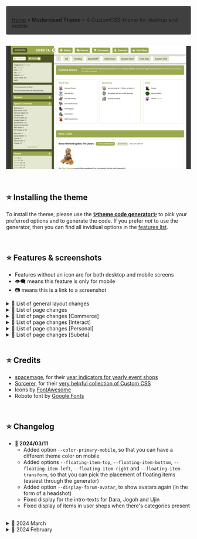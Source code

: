 <div style="padding: 1em 1em 0; border: 1px solid #404040; border-radius: 3px; background: #404040; font-style: normal;">

[Home](https://hongske.github.io/subeta/) » **Modernised Theme** • A CustomCSS-theme for desktop and mobile
</div>

<!-- NEW SECTION ------------------------------------------------------------------------------------------------------>
<br>
<!-- NEW SECTION ------------------------------------------------------------------------------------------------------>

![Example colours](screenshots/themes_subeta.gif)

<!-- NEW SECTION ------------------------------------------------------------------------------------------------------>
<br>
<!-- NEW SECTION ------------------------------------------------------------------------------------------------------>

## ⭐ Installing the theme
To install the theme, please use the **[✨theme code generator✨](theme_code_generator.html)** to pick your preferred options and to generate the code. If you prefer *not* to use the generator, then you can find all invidiual options in the [features list](#features-amp-screenshots).

<!-- NEW SECTION ------------------------------------------------------------------------------------------------------>
<br>
<!-- NEW SECTION ------------------------------------------------------------------------------------------------------>

## ⭐ Features & screenshots
- Features without an icon are for both desktop and mobile screens
- 👁‍🗨 means this feature is only for mobile
- 📷 means this is a link to a screenshot

<details>
<summary>📌 List of general layout changes</summary>

- Modernised the layout
  - Unified various design elements (banners, menu's, buttons, ...)
  - Improved readability of various bits and bobs
  - Upated icons (using FontAwesome 6.5.1)
  - Gave the total layout a max-width, so that it doesn't look so stretched on bigger screens
  - Added mobile version for smartphone users
- Modified main menu-bar • [📷 screenshot desktop](screenshots/menu--desktop.png) • [📷 screenshot mobile](screenshots/menu--mobile.png)
  - Fixed the main menu-bar to the top of the page, so that it's always in view (even if you scroll down)
  - Reversed the order of menu-items
  - Added icons to the menu-items
  - Added options `--number-of-menu-pets`, `--number-of-menu-friends` and `--number-of-menu-shops` so you can chose how many subitems you want to see for these dropdowns at once
  - 👁‍🗨 Modified menu dropdowns so that they're shown in 2 columns
  - 👁‍🗨 Removed text in the menu-items, so that only icons are shown
  - 👁‍🗨 Removed nested dropdowns (e.g. Freinds, Pets, ...)
- Modified bookmarks
  - Fixed the bookmarks-bar to the top of the page instead of the side, underneath the main menu-bar
  - 👁‍🗨 Removed bookmarks
- Modified sidebar
  - Made sidebar wider
  - Moved the time-display to the left and made it bigger
  - Modified the sidebar-toggle so that it's an icon instead of text
  - Restyled sidebar-widgets:
    - Modified sidebar-widgets so they can only be dragged via their icon (instead of by the whole header or widget)
    - Restyled "Active Pet" • [📷 screenshot](screenshots/sidebar/widget__activepet.png)
    - Restyled "Battle Pet"
      - Added option `--display-sidebar-battlepet-buttons` to hide buttons • [📷 screenshot](screenshots/sidebar/widget__battlepet-2.png)
      - Emphasised the training center status • [📷 screenshot](screenshots/sidebar/widget__battlepet-1.gif)
    - Restyled "Friend Feed" • [📷 screenshot](screenshots/sidebar/widget__friendfeed.png)
    <!-- TODO - Restyled "Melody's Cottage" -->
    - Restyled "Navigation" • [📷 screenshot](screenshots/sidebar/widget__navigation.png)
    - Restyled "Special Currencies" • [📷 screenshot](screenshots/sidebar/widget__currencies.png)
      - Added option `--display-sidebar-currency-headers` to hide the headers (Active, Seasonal and Events)
    - Restyled "Shop Search" and "Search Subeta" • [📷 screenshot](screenshots/sidebar/widget__search.png)
    - Restyled "Subscriptions" • [📷 screenshot](screenshots/sidebar/widget__subscriptions.png)
    - Restyled "Your Avatar" and "Your Account"
      - Removed headers • [📷 screenshot avatar](screenshots/sidebar/widget__avatar.png) • [📷 screenshot account](screenshots/sidebar/widget__account.png)
      - Snapped the widgets together if you put "Your Avatar" **above** "Your Account" • [📷 screenshot](screenshots/sidebar/widget__combo_avatar_account.png)
    - Restyled "The Oracle" and "Coda Caves"
      - Removed headers
      - Snapped the widgets together if you put "The Oracle" **above** "Coda Caves" • [📷 screenshot](screenshots/sidebar/widget__limited.png)
      - Snapped the widgets together if you put "Coda Caves" **above** "The Oracle"
- Modified item-views
  - Modified the item orientation so that item-images and -text are shown next to each other (instead of below each other)
  - Modified styling for wishlist-items so that they're more obvious • [📷 screenshot](screenshots/wishlist.gif)
  - Removed styling for wishlist-items in forum-images and signatures
  - Restyled the popup you get when you hover over items • [📷 screenshot](screenshots/hover_item.png)
  - 👁‍🗨 Moved the item-hovers so that they're always centered on the page
  - 👁‍🗨 Resized item-images so they take up less space
  - 👁‍🗨 Removed options to add and remove from wishlist (as it's hard to get right on mobile)
- Restyled the popup you get when you hover over users • [📷 screenshot](screenshots/hover_user.png)
- Added other general options
  - Added option `--display-floating-item` to hide floating items (like flowers during Survival)
  - Added option `--display-hustler` to hide Hustler-banner
  - Added options to modify theme colours ([see ⭐ Customising the theme](#⭐-customising-the-theme))
</details>
<!--------------------------------------------------------------------------------------------------------------------->
<details>
<summary>📌 List of page changes</summary>

- Restyled **Vending** • [📷 screenshot desktop](screenshots/pages/vending--desktop.png) • [📷 screenshot mobile](screenshots/pages/vending--mobile.png)
  - Modified the items so that they're easier to read
  - 👁‍🗨 Changed the image of the vending machine to a big red button
- Restyled **Quests** • [📷 screenshot desktop](screenshots/pages/quests--desktop.png) • [📷 screenshot mobile](screenshots/pages/quests--mobile.png)
  - 👁‍🗨 Removed NPC-images
  - Restyled **[main quests](https://subeta.net/quests.php/wizard)**
    - Added option `--display-quest-intro` to hide intro-text
    - Moved the "Quit Quest" button to be further away from "Finish Quest", so you don't click it accidentally (only for desktop!)
  - Restyled **[wizard exchange](https://subeta.net/explore/wizard_exchange.php)**
  - Restyled **[Major Drills' quests](https://subeta.net/explore/major_drills.php)**
  - Restyled **[Shinwa's quests](https://subeta.net/explore/goddess.php)**
- Restyled **[Your Events](https://subeta.net/events.php)** • [📷 screenshot desktop](screenshots/pages/events--desktop.png) • [📷 screenshot mobile](screenshots/pages/events--mobile.png)
</details>
<!--------------------------------------------------------------------------------------------------------------------->
<details>
<summary>📌 List of page changes [Commerce]</summary>

- Restyled **[Search Shops](https://subeta.net/user_shops.php/search)** • [📷 screenshot desktop](screenshots/pages/commerce__search_shops--desktop.png) • [📷 screenshot mobile](screenshots/pages/commerce__search_shops--mobile.png)
  - Restyled input for searching shops
  - Restyled search results
- Restyled **[Special Shops](https://subeta.net/ss.php)**
  - Restyled overview of shops • [📷 screenshot desktop](screenshots/pages/commerce__special_shops--desktop.png) • [📷 screenshot mobile](screenshots/pages/commerce__special_shops--mobile.png)
  - Restyled detail of shop • [📷 screenshot desktop](screenshots/pages/commerce__special_shop__yearly--desktop.png) • [📷 screenshot mobile](screenshots/pages/commerce__special_shop__yearly--mobile.png)
    - Restyled the items
    - Removed the sidebar with NPC-image, NPC name and buttons
  - Restyled **[Subeautique](https://subeta.net/explore/subeautique.php)** • [📷 screenshot desktop](screenshots/pages/commerce__special_shop__sbq--desktop.png) • [📷 screenshot mobile](screenshots/pages/commerce__special_shop__sbq--mobile.png)
    - Added option `--display-subeautique-intro` to hide the intro-text
    - 👁‍🗨 Removed NPC-image
    - Restyled **[Subeautique Clothing](https://subeta.net/explore/subeautique.php/shop)** • [📷 screenshot desktop](screenshots/pages/commerce__special_shop__sbq__clothing--desktop.png) • [📷 screenshot mobile](screenshots/pages/commerce__special_shop__sbq__clothing--mobile.png)
    - Restyled **[Subeautique Makeup](https://subeta.net/explore/subeautique.php/makeup)** • [📷 screenshot desktop](screenshots/pages/commerce__special_shop__sbq__makeup--desktop.png) • [📷 screenshot mobile](screenshots/pages/commerce__special_shop__subeautique__makeup--mobile.png)
- Restyled **[Your Shops](https://subeta.net/user_shops.php/mine)**
  - Restyled **Edit Items** • [📷 screenshot desktop](screenshots/pages/commerce__your_shops__edit_items--desktop.png) • [📷 screenshot mobile](screenshots/pages/commerce__your_shops__edit_items--mobile.png)
    - Added option `--display-yourshop-item-category` to hide categories (from the filters *and* items-list)
    - Removed Item ID from the items-list
  - Restyled **Quick Stock** • [📷 screenshot desktop](screenshots/pages/commerce__your_shops__quick_stock--desktop.png) • [📷 screenshot mobile](screenshots/pages/commerce__your_shops__quick_stock--mobile.png)
    - Replaced locations' text with icons
    - Added option `--display-yourshop-quickstock-delete` to hide delete-option completely
    - 👁‍🗨 Removed the delete-option
  - Restyled **Autopricer** • [📷 screenshot desktop](screenshots/pages/commerce__your_shops__autopricer--desktop.png) • [📷 screenshot mobile](screenshots/pages/commerce__your_shops__autopricer--mobile.png)
    - Removed info-text about new prices (lowest, average and no change)
    - Removed old price and average price columns from results table, so only lowest price is visible
    - Restyled pricing to emphasise whether a price has gone up or down
  - Restyled **Profits** • [📷 screenshot desktop](screenshots/pages/commerce__your_shops__profits--desktop.png) • [📷 screenshot mobile](screenshots/pages/commerce__your_shops__profits--mobile.png)
    - 👁‍🗨 Removed piggybank-images
  - Restyled **Sales History** • [📷 screenshot desktop](screenshots/pages/commerce__your_shops__sales_history--desktop.png) • [📷 screenshot mobile](screenshots/pages/commerce__your_shops__sales_history--mobile.png)
    - Added option `--display-yourshop-sales-info` to hide info-text
- Restyled **User Shops** • [📷 screenshot desktop](screenshots/pages/commerce__user_shop--desktop.png) • [📷 screenshot mobile](screenshots/pages/commerce__user_shop--mobile.png)
</details>
<!--------------------------------------------------------------------------------------------------------------------->
<details>
<summary>📌 List of page changes [Interact]</summary>

- Restyled **[Forums](https://subeta.net/forums.php)**
  - Restyled **[Forum Home](https://subeta.net/forums.php)** • [📷 screenshot desktop](screenshots/pages/interact__forums__home--desktop.png) • [📷 screenshot mobile](screenshots/pages/interact__forums__home--mobile.png)
    - Added option `--display-forum-pulse` to completely hide forum-pulse
    - Added option `--number-of-boards` to change the number of boards per row
    - Replaced collapse-text with an icon (same icon as for sidebar-widgets)
    - Modified order of forum-details so that the list of subforums is last
    - Restyled **Subforums** • [📷 screenshot desktop](screenshots/pages/interact__forums__home__subforum--desktop.png) • [📷 screenshot mobile](screenshots/pages/interact__forums__home__subforum--mobile.png)
      - Topics with unread posts have their text in bold
      - Topics with unread posts also have a bullhorn icon, which you can click to go the most recent unread post
      - Topics you have replied on have their text in black
      - Topics you haven't replied on have their text in your theme's accent colour
    - Restyled **Topics** • [📷 screenshot desktop](screenshots/pages/interact__forums__home__topic--desktop.png) • [📷 screenshot mobile](screenshots/pages/interact__forums__home__topic--mobile.png)
      - Removed the ping- and report-buttons on own posts
      - Removed user avatars, leashed pets and options to like avatar/post
      - Added option `--display-forum-avatar` to show the avatar again (in the form of a headshot)
      - Added option `--display-forum-post-report` to hide the report-button on posts
      - Added option `--display-forum-post-image` to hide post images
      - Added option `--display-forum-post-signature` to hide signatures
      - 👁‍🗨 Removed forum images and signatures
      - Fixed reply-form to the bottom of the page, so that it's always visible
      - Fixed the locked-message for locked topics to the bottom of the page, so that it's always visible
      - Fixed the lock-icon on the locked-message for locked topics, so it's less ginormous
      - Removed the ping-options from the reply form
      - 👁‍🗨 Removed the formatting-options from the reply form
  - Restyled **[Subscribed Threads](https://subeta.net/forums.php/subscriptions)** • [📷 screenshot desktop](screenshots/pages/interact__forums__subscribed_threads--desktop.png) • [📷 screenshot mobile](screenshots/pages/interact__forums__subscribed_threads--mobile.png)
    - Added option `--display-forum-subscribed-intro` to hide the intro-text
  - Restyled **[Recent Topics](https://subeta.net/forums.php/recent/topics)** • [📷 screenshot desktop](screenshots/pages/interact__forums__recent_topics--desktop.png) • [📷 screenshot mobile](screenshots/pages/interact__forums__recent_topics--mobile.png)
  - Restyled **[Recent Posts](https://subeta.net/forums.php/recent/posts)** • [📷 screenshot desktop](screenshots/pages/interact__forums__recent_posts--desktop.png) • [📷 screenshot mobile](screenshots/pages/interact__forums__recent_posts--mobile.png)
  - Restyled **[Groups](https://subeta.net/forums.php/groups/)** • [📷 screenshot desktop](screenshots/pages/interact__forums__groups--desktop.png) • [📷 screenshot mobile](screenshots/pages/interact__forums__groups--mobile.png)
    - Added option `--display-forum-group-intro` to hide the intro-text
    - Restyled **Group Detail** • [📷 screenshot desktop](screenshots/pages/interact__forums__groups__detail--desktop.png) • [📷 screenshot mobile](screenshots/pages/interact__forums__groups__detail--mobile.png)
    - Restyled **Group Members** • [📷 screenshot desktop](screenshots/pages/interact__forums__groups__members--desktop.png) • [📷 screenshot mobile](screenshots/pages/interact__forums__groups__members--mobile.png)
  - Restyled **[Admin Posts](https://subeta.net/forums.php/admin_posts)** • [📷 screenshot desktop](screenshots/pages/interact__forums__admin_posts--desktop.png) • [📷 screenshot mobile](screenshots/pages/interact__forums__admin_posts--mobile.png)
- Restyled **[sMail](https://subeta.net/mail.php)**
  - Restyled **[Inbox](https://subeta.net/mail.php?folderid=1)** • [📷 screenshot desktop](screenshots/pages/interact__smail__inbox--desktop.png) • [📷 screenshot mobile](screenshots/pages/interact__smail__inbox--mobile.png)
  - Restyled **[Outbox](https://subeta.net/mail.php?folderid=20)** • [📷 screenshot desktop](screenshots/pages/interact__smail__outbox--desktop.png) • [📷 screenshot mobile](screenshots/pages/interact__smail__outbox--mobile.png)
  - Restyled **[New Message](https://subeta.net/mail.php?act=new)** • [📷 screenshot desktop](screenshots/pages/interact__smail__new_message--desktop.png) • [📷 screenshot mobile](screenshots/pages/interact__smail__new_message--mobile.png)
  - Restyled **Reply** • [📷 screenshot desktop](screenshots/pages/interact__smail__reply--desktop.gif) • [📷 screenshot mobile](screenshots/pages/interact__smail__reply--mobile.gif)
  - Restyled **[Preferences](https://subeta.net/mail.php?act=prefs)** • [📷 screenshot desktop](screenshots/pages/interact__smail__preferences--desktop.png) • [📷 screenshot mobile](screenshots/pages/interact__smail__preferences--mobile.png)
  - Restyled **[Edit Folders](https://subeta.net/mail.php?act=editfolders)** • [📷 screenshot desktop](screenshots/pages/interact__smail__edit_folders--desktop.png) • [📷 screenshot mobile](screenshots/pages/interact__smail__edit_folders--mobile.png)
</details>
<!--------------------------------------------------------------------------------------------------------------------->
<details>
<summary>📌 List of page changes [Personal]</summary>

- Restyled **[Account Search](https://subeta.net/isearch.php)** • [📷 screenshot desktop](screenshots/pages/personal__account_search--desktop.png) • [📷 screenshot mobile](screenshots/pages/personal__account_search--mobile.png)
- Restyled **[Achievements](https://subeta.net/achievements.php)** • [📷 screenshot desktop](screenshots/pages/personal__achievements--desktop.png) • [📷 screenshot mobile](screenshots/pages/personal__achievements--mobile.png)
  - Removed achievement-counter at the top of the page
  - Resized the sidebar
  - 👁‍🗨 Removed subcategories
- Restyled **Comments** • [📷 screenshot desktop](screenshots/pages/personal__comments--desktop.png) • [📷 screenshot mobile](screenshots/pages/personal__comments--mobile.png)
- Restyled **[Inventory](https://subeta.net/inventory.php)** • [📷 screenshot desktop](screenshots/pages/personal__inventory--desktop.png) • [📷 screenshot mobile](screenshots/pages/personal__inventory--mobile.png)
  - Added option `--display-inventory-locked` to hide the info-text about locked items
  - Replaced the lock-images with colour-coded icons
  - Restyled the item detail page • [📷 screenshot desktop](screenshots/pages/personal__inventory__detail--desktop.png) • [📷 screenshot mobile](screenshots/pages/personal__inventory__detail--mobile.png)
- Restyled **[Pets](https://subeta.net/pets.php)** • [📷 screenshot desktop](screenshots/pages/personal__pets--desktop.png) • [📷 screenshot mobile](screenshots/pages/personal__pets--mobile.png)
  - Modified the pet-dropdown with options so that it's always shown
  - Added options to hide individual links in the pet-dropdown ([see the display options for pets](#⭐-customising-the-theme))
  - Added options to change the font-weight of individual links in the pet-dropdown ([see the font-weight options for pets](#⭐-customising-the-theme))
  - Added option `--number-of-pets` to change the number of pet per row
  - Added icons for hunger and happiness
  - Modified icon for likes
  - Restyled **[Job Agency](https://subeta.net/explore/job_agency.php)** • [📷 screenshot desktop](screenshots/pages/personal__pets__job_agency--desktop.png) • [📷 screenshot mobile](screenshots/pages/personal__pets__job_agency--mobile.png)
    - Added option `--display-pets-job-intro` to hide the intro-text
    - Added option `--number-of-pets-job` to change the number of pet per row
    - Restyled **Pet Overview** • [📷 screenshot desktop](screenshots/pages/personal__pets__job_agency__pet--desktop.png) • [📷 screenshot mobile](screenshots/pages/personal__pets__job_agency__pet--mobile.png)
    - Restyled **Job Listings** • [📷 screenshot desktop](screenshots/pages/personal__pets__job_agency__job_listings--desktop.png) • [📷 screenshot mobile](screenshots/pages/personal__pets__job_agency__job_listings--mobile.png)
- Restyled **Vault**
  - Removed "Your Vaults"-text from the menu
  - Restyled **[Currency Storage](https://subeta.net/explore/vaults.php?vault=currency)** • [📷 screenshot desktop](screenshots/pages/personal__vaults__currency--desktop.png) • [📷 screenshot mobile](screenshots/pages/personal__vaults__currency--mobile.png)
  - Restyled **[Item Storage](https://subeta.net/explore/vaults.php?vault=item)** • [📷 screenshot desktop](screenshots/pages/personal__vaults__items--desktop.png) • [📷 screenshot mobile](screenshots/pages/personal__vaults__items--mobile.png)
    - Removed flavor-image and -text
- Restyled **[Wishlist](https://subeta.net/wishlists.php)** • [📷 screenshot desktop](screenshots/pages/personal__wishlist--desktop.png) • [📷 screenshot mobile](screenshots/pages/personal__wishlist--mobile.png)
  - Restyled the wishlist detail page • [📷 screenshot desktop](screenshots/pages/personal__wishlist__detail--desktop.png) • [📷 screenshot mobile](screenshots/pages/personal__wishlist__detail--mobile.png)
- Restyled **[Dashboard](https://subeta.net/preferences.php)** • [📷 screenshot desktop](screenshots/pages/personal__dashboard--desktop.png) • [📷 screenshot mobile](screenshots/pages/personal__dashboard--mobile.png)
  - Restyled **[CustomCSS](https://subeta.net/preferences.php?act=customcss)** • [📷 screenshot desktop](screenshots/pages/personal__dashboard__customcss--desktop.png) • [📷 screenshot mobile](screenshots/pages/personal__dashboard__customcss--mobile.png)
  - Restyled **[Profile](https://subeta.net/preferences.php?act=profile)** • [📷 screenshot desktop](screenshots/pages/personal__dashboard__profile--desktop.png) • [📷 screenshot mobile](screenshots/pages/personal__dashboard__profile--mobile.png)
  - Restyled **[Widgets](https://subeta.net/preferences.php?act=sidebar)** • [📷 screenshot desktop](screenshots/pages/personal__dashboard__widgets--desktop.png) • [📷 screenshot mobile](screenshots/pages/personal__dashboard__widgets--mobile.png)
  - Restyled **[Bookmarks](https://subeta.net/preferences.php?act=bookmarks)** • [📷 screenshot](screenshots/pages/personal__dashboard__bookmarks--desktop.png)
  - Restyled **[Preferences](https://subeta.net/preferences.php?act=prefs)** • [📷 screenshot desktop](screenshots/pages/personal__dashboard__preferences--desktop.png) • [📷 screenshot mobile](screenshots/pages/personal__dashboard__preferences--mobile.png)
  - Restyled **[Buffs](https://subeta.net/preferences.php?act=buffs)** • [📷 screenshot desktop](screenshots/pages/personal__dashboard__buffs--desktop.png) • [📷 screenshot mobile](screenshots/pages/personal__dashboard__buffs--mobile.png)
</details>
<!--------------------------------------------------------------------------------------------------------------------->
<details>
<summary>📌 List of page changes [Subeta]</summary>

- **[Explore » Coda Caves](https://subeta.net/explore/codacaves.php)**
  - 👁‍🗨 Removed NPC-image
- **[Explore » Darkside » Ultimate Pet Zapper](https://subeta.net/explore/zapper.php)** • [📷 screenshot desktop](screenshots/pages/subeta__explore__darkside__pet_zapper--desktop.png) • [📷 screenshot mobile](screenshots/pages/subeta__explore__darkside__pet_zapper--mobile.png)
  - Removed NPC-image
  - Added option `--display-pet-zapper-warning` to hide warning-text
  - Added option `--display-pet-zapper-intro` to hide intro-text
  - Added option `--display-pet-zapper-adoption` to hide adoption-text
- **[Explore » Delphi » Carnival » Ruffie Raffle](https://subeta.net/explore/carnival/ruffie_raffle.php)** • [📷 screenshot desktop](screenshots/pages/subeta__explore__delphi__ruffie_raffle--desktop.gif) • [📷 screenshot mobile](screenshots/pages/subeta__explore__delphi__ruffie_raffle--mobile.gif)
  - 👁‍🗨 Removed NPC-image
- **[Explore » Galaxan Wastes » The Rift](https://subeta.net/explore/rift/)** • [📷 screenshot desktop](screenshots/pages/subeta__explore__galaxan_wastes__rift--desktop.png) • [📷 screenshot mobile](screenshots/pages/subeta__explore__galaxan_wastes__rift--mobile.png)
  - 👁‍🗨 Removed image
- **[Explore » Shadowglen » Crypts](https://subeta.net/explore/crypts.php)**
  - Made the crypts-map-images scrollable on mobile
  - 👁‍🗨 Removed NPC-image
- **[Explore » Shadowglen » Underground » Underground Fishing](https://subeta.net/explore/underground/fishing.php)**
  - 👁‍🗨 Removed NPC-image
- **[Explore » Shengui Guo » Floating Market](https://subeta.net/explore/shengui_guo/river.php)**
  - 👁‍🗨 Removed NPC-image + intro-text
  - Restyled **[Dara's Darlings](https://subeta.net/explore/shengui_guo/dara.php)**  [📷 screenshot desktop](screenshots/pages/subeta__explore__shengui_guo__dara--desktop.png) • [📷 screenshot mobile](screenshots/pages/subeta__explore__shengui_guo__dara--mobile.png)
    - Added option `--display-shenguiguo-dara-intro` to hide Dara's intro-text
  - Restyled **[Fine Fabrics](https://subeta.net/explore/shengui_guo/clothing.php)** • [📷 screenshot desktop](screenshots/pages/subeta__explore__shengui_guo__jogoh--desktop.png) • [📷 screenshot mobile](screenshots/pages/subeta__explore__shengui_guo__jogoh--mobile.png)
    - Added option `--display-shenguiguo-jogoh-intro` to hide Jogoh's intro-text
  - Restyled **[Fresh and Flavorful](https://subeta.net/explore/shengui_guo/ujin.php)** • [📷 screenshot desktop](screenshots/pages/subeta__explore__shengui_guo__ujin--desktop.png) • [📷 screenshot mobile](screenshots/pages/subeta__explore__shengui_guo__ujin--mobile.png)
    - Added option `--display-shenguiguo-ujin-intro` to hide Ujin's intro-text
- **Games** • [📷 screenshot desktop](screenshots/pages/subeta__games--desktop.png) • [📷 screenshot mobile](screenshots/pages/subeta__games--mobile.png)
  - Restyled the games overview-page
- **Games » Battle**
  - Removed images in the menu-bar
  - Restyled **[Spend Exp](https://subeta.net/games/battle/exp.php)**
  - Restyled **[Training Center](https://subeta.net/explore/train.php)** • [📷 screenshot desktop](screenshots/pages/subeta__games__battle__training--desktop.gif) • [📷 screenshot mobile](screenshots/pages/subeta__games__battle__training--mobile.gif)
    - Removed NPC-image
    - Added option `--display-battle-training-intro` to hide intro-text
    - Added option `--display-battle-training-warning` to hide warning about level cap and autotraining
    - Added option `--display-battle-training-auto` to hide autotraining buttons
    - Added option `--number-of-pets-training` to change the number of pet per row
- **[Games » Chance » Fishing](https://subeta.net/games/fishing.php)**
  - 👁‍🗨 Removed NPC-image
- **[Games » Chance » Mindreader](https://subeta.net/games/mind_reader.php)**
  - 👁‍🗨 Removed NPC-image
  - Restyled items and removed their descriptions
- **[Games » Chance » Scratchcards](https://subeta.net/games/scratchcards.php)**
  - 👁‍🗨 Removed NPC-image
- **Games » Collections**
  - Restyled **Plushie**, **Trading Card**, **Beanbag**, **Pumpkin**, **Pastry** and **Tile** collections • [📷 screenshot desktop](screenshots/pages/subeta__games__collections--desktop.png) • [📷 screenshot mobile](screenshots/pages/subeta__games__collections--mobile.png)
  - Restyled **Sticker Album** collection • [📷 screenshot desktop](screenshots/pages/subeta__games__collections__stickers--desktop.png) • [📷 screenshot mobile](screenshots/pages/subeta__games__collections__stickers--mobile.png)
    - Added option `--display-stickers-unstack` to hide the "unstack" link under stickers
  - Restyled **[Minion Zoo](https://subeta.net/games/minions/index.php)** • [📷 screenshot desktop](screenshots/pages/subeta__games__collections__minions--desktop.png) • [📷 screenshot mobile](screenshots/pages/subeta__games__collections__minions--mobile.png)
    - Removed all gaming options so that it's just a collection
- **[Games » Mind » Blackout](https://subeta.net/games/blackout.php)**
  - Restyled the blocks during an active game (not after it's ended)
- **[Games » Miscellaneous » Item Hunter](https://subeta.net/games/hunt.php)** • [📷 screenshot desktop](screenshots/pages/subeta__games__misc__item_hunter--desktop.gif) • [📷 screenshot mobile](screenshots/pages/subeta__games__misc__item_hunter--mobile.gif)
  - Restyled content
  - 👁‍🗨 Removed NPC-image, NPC-name and intro-text
- **[News](https://subeta.net/news.php)** • [📷 screenshot desktop](screenshots/pages/subeta__news--desktop.png) • [📷 screenshot mobile](screenshots/pages/subeta__news--mobile.png)
  - Added option `--display-news-intro` to hide the intro-banner
  - Moved Check Out, Upcoming and Daily to be above the posts (instead of next to them)
  - Added option `--display-news-checkout` to hide Check Out
  - Added option `--display-news-upcoming` to hide Upcoming
  - Added option `--display-news-daily` to hide Daily
  - Added option `--display-news-daily-dailies` to hide Daily » Dailies
  - Added option `--display-news-daily-recycle` to hide Daily » Recycle Beast
  - Added option `--display-news-daily-lottery` to hide Daily » Potion Lottery Winner
  - Removed daily support goal (but only because it doesn't seem to work anymore)
  - Restyled **[Dailies](https://subeta.net/dailies.php)** • [📷 screenshot desktop](screenshots/pages/subeta__news__dailies--desktop.png) • [📷 screenshot mobile](screenshots/pages/subeta__news__dailies--mobile.png)
<!-- TODO - Restyled **[Subetapedia](https://subeta.net/subetapedia/)** -->
</details>

<!-- NEW SECTION ------------------------------------------------------------------------------------------------------>
<br>
<!-- NEW SECTION ------------------------------------------------------------------------------------------------------>

## ⭐ Credits
- [spacemage](https://subeta.net/users/spacemage), for their [year indicators for yearly event shops](https://subeta.net/forums.php/gotopost/66366953)
- [Sorcerer](https://subeta.net/users/Sorcerer), for their [very helpful collection of Custom CSS](https://karlpiper.com/subeta/customcss/)
- Icons by [FontAwesome](https://fontawesome.com/)
- Roboto font by [Google Fonts](https://fonts.google.com/specimen/Roboto)

<!-- NEW SECTION ------------------------------------------------------------------------------------------------------>
<br>
<!-- NEW SECTION ------------------------------------------------------------------------------------------------------>

## ⭐ Changelog

- <strong>📅 2024/03/11</strong>
  - Added option `--color-primary-mobile`, so that you can have a different theme color on mobile
  - Added options `--floating-item-top`, `--floating-item-bottom`, `--floating-item-left`, `--floating-item-right` and `--floating-item-transform`, so that you can pick the placement of floating items (easiest through the generator)
  - Added option `--display-forum-avatar`, to show avatars again (in the form of a headshot)
  - Fixed display for the intro-texts for Dara, Jogoh and Ujin
  - Fixed display of items in user shops when there's categories present

<br>
<details>
<summary>📅 2024 March</summary>

- <strong>📅 2024/03/10</strong>
  - Created a theme code generator to make it easier to customise the theme
- <strong>2024/03/09</strong>
  - Added option `--number-of-boards` to change the number of boards per row
  - Added the images for forum boards back, to make it easier to find the board you want
  - Restyled **[Subeautique](https://subeta.net/explore/subeautique.php)** • [📷 screenshot desktop](screenshots/pages/commerce__special_shop__sbq--desktop.png) • [📷 screenshot mobile](screenshots/pages/commerce__special_shop__sbq--mobile.png)
    - Added option `--display-subeautique-intro` to hide the intro-text
    - 👁‍🗨 Removed NPC-image
    - Restyled **[Subeautique Clothing](https://subeta.net/explore/subeautique.php/shop)** • [📷 screenshot desktop](screenshots/pages/commerce__special_shop__sbq__clothing--desktop.png) • [📷 screenshot mobile](screenshots/pages/commerce__special_shop__sbq__clothing--mobile.png)
    - Restyled **[Subeautique Makeup](https://subeta.net/explore/subeautique.php/makeup)** • [📷 screenshot desktop](screenshots/pages/commerce__special_shop__sbq__makeup--desktop.png) • [📷 screenshot mobile](screenshots/pages/commerce__special_shop__subeautique__makeup--mobile.png)
  - Updated styling for yearly event shops' items to match Subeautique- and quest-items
- <strong>2024/03/08</strong>
  - Fixed bug with rewards-text not showing correctly for Item Hunt
  - Fixed bug with the user-popup shrinking your pet's image if their name was too long
  - Fixed bug with spacing of the currency-items in your vault
  - Restyled **[Job Agency](https://subeta.net/explore/job_agency.php)** • [📷 screenshot desktop](screenshots/pages/personal__pets__job_agency--desktop.png) • [📷 screenshot mobile](screenshots/pages/personal__pets__job_agency--mobile.png)
    - Added option `--display-pets-job-intro` to hide the intro-text
    - Added option `--number-of-pets-job` to change the number of pet per row
    - Restyled **Pet Overview** • [📷 screenshot desktop](screenshots/pages/personal__pets__job_agency__pet--desktop.png) • [📷 screenshot mobile](screenshots/pages/personal__pets__job_agency__pet--mobile.png)
    - Restyled **Job Listings** • [📷 screenshot desktop](screenshots/pages/personal__pets__job_agency__job_listings--desktop.png) • [📷 screenshot mobile](screenshots/pages/personal__pets__job_agency__job_listings--mobile.png)
  - Restyled **[Explore » Shadowglen » Underground » Underground Fishing](https://subeta.net/explore/underground/fishing.php)**
    - 👁‍🗨 Removed NPC-image
- <strong>2024/03/07</strong>
  - Fixed styling for bookmarks when you hover over them
- <strong>2024/03/06</strong>
  - Added styling for codacaves
  - Added styling for codacaves-widget in the sidebar
  - Added styling for mind-reader
  - Fixed alignment of the item-list for the basic collections
  - Fixed bookmarks on explore-pages
  - Fixed error with wishlist-styling
  - Fixed Hidden Opponent styling on explore-pages
- <strong>2024/03/05</strong>
  - Fixed some bugs with styling for menu's in shops, achievements, etc
  - Fixed margins for shop-related random events (Morty or discount card)
  - Fixed the "Claim Titles" page in Achievements
  - Fixed the alignment of the shop-icon for required items in Achievements
  - Restyled **User Shops** • [📷 screenshot desktop](screenshots/pages/commerce__user_shop--desktop.png) • [📷 screenshot mobile](screenshots/pages/commerce__user_shop--mobile.png)
  - Split the styling up into multiple CSS-files, some of them minified
- <strong>2024/03/04</strong>
  - Restyled Forum pages:
    - Restyled **[Subscribed Threads](https://subeta.net/forums.php/subscriptions)** • [📷 screenshot desktop](screenshots/pages/interact__forums__subscribed_threads--desktop.png) • [📷 screenshot mobile](screenshots/pages/interact__forums__subscribed_threads--mobile.png)
      - Added option `--display-forum-subscribed-intro` to hide the intro-text
    - Restyled **[Recent Topics](https://subeta.net/forums.php/recent/topics)** • [📷 screenshot desktop](screenshots/pages/interact__forums__recent_topics--desktop.png) • [📷 screenshot mobile](screenshots/pages/interact__forums__recent_topics--mobile.png)
    - Restyled **[Recent Posts](https://subeta.net/forums.php/recent/posts)** • [📷 screenshot desktop](screenshots/pages/interact__forums__recent_posts--desktop.png) • [📷 screenshot mobile](screenshots/pages/interact__forums__recent_posts--mobile.png)
    - Restyled **[Groups](https://subeta.net/forums.php/groups/)** • [📷 screenshot desktop](screenshots/pages/interact__forums__groups--desktop.png) • [📷 screenshot mobile](screenshots/pages/interact__forums__groups--mobile.png)
      - Added option `--display-forum-group-intro` to hide the intro-text
      - Restyled **Group Detail** • [📷 screenshot desktop](screenshots/pages/interact__forums__groups__detail--desktop.png) • [📷 screenshot mobile](screenshots/pages/interact__forums__groups__detail--mobile.png)
      - Restyled **Group Members** • [📷 screenshot desktop](screenshots/pages/interact__forums__groups__members--desktop.png) • [📷 screenshot mobile](screenshots/pages/interact__forums__groups__members--mobile.png)
    - Restyled **[Admin Posts](https://subeta.net/forums.php/admin_posts)** • [📷 screenshot desktop](screenshots/pages/interact__forums__admin_posts--desktop.png) • [📷 screenshot mobile](screenshots/pages/interact__forums__admin_posts--mobile.png)
  - Restyled Preference pages:
    - Restyled **[CustomCSS](https://subeta.net/preferences.php?act=customcss)** • [📷 screenshot desktop](screenshots/pages/personal__dashboard__customcss--desktop.png) • [📷 screenshot mobile](screenshots/pages/personal__dashboard__customcss--mobile.png)
    - Restyled **[Profile](https://subeta.net/preferences.php?act=profile)** • [📷 screenshot desktop](screenshots/pages/personal__dashboard__profile--desktop.png) • [📷 screenshot mobile](screenshots/pages/personal__dashboard__profile--mobile.png)
    - Restyled **[Widgets](https://subeta.net/preferences.php?act=sidebar)** • [📷 screenshot desktop](screenshots/pages/personal__dashboard__widgets--desktop.png) • [📷 screenshot mobile](screenshots/pages/personal__dashboard__widgets--mobile.png)
    - Restyled **[Bookmarks](https://subeta.net/preferences.php?act=bookmarks)** • [📷 screenshot](screenshots/pages/personal__dashboard__bookmarks--desktop.png)
    - Restyled **[Preferences](https://subeta.net/preferences.php?act=prefs)** • [📷 screenshot desktop](screenshots/pages/personal__dashboard__preferences--desktop.png) • [📷 screenshot mobile](screenshots/pages/personal__dashboard__preferences--mobile.png)
- <strong>2024/03/03</strong>
  - Added screenshots to this page
  - Restyled **[sMail](https://subeta.net/mail.php)**
    - Restyled **[Inbox](https://subeta.net/mail.php?folderid=1)** • [📷 screenshot desktop](screenshots/pages/interact__smail__inbox--desktop.png) • [📷 screenshot mobile](screenshots/pages/interact__smail__inbox--mobile.png)
    - Restyled **[Outbox](https://subeta.net/mail.php?folderid=20)** • [📷 screenshot desktop](screenshots/pages/interact__smail__outbox--desktop.png) • [📷 screenshot mobile](screenshots/pages/interact__smail__outbox--mobile.png)
    - Restyled **[New Message](https://subeta.net/mail.php?act=new)** • [📷 screenshot desktop](screenshots/pages/interact__smail__new_message--desktop.png) • [📷 screenshot mobile](screenshots/pages/interact__smail__new_message--mobile.png)
    - Restyled **Reply** • [📷 screenshot desktop](screenshots/pages/interact__smail__reply--desktop.png) • [📷 screenshot mobile](screenshots/pages/interact__smail__reply--mobile.png)
    - Restyled **[Preferences](https://subeta.net/mail.php?act=prefs)** • [📷 screenshot desktop](screenshots/pages/interact__smail__preferences--desktop.png) • [📷 screenshot mobile](screenshots/pages/interact__smail__preferences--mobile.png)
    - Restyled **[Edit Folders](https://subeta.net/mail.php?act=editfolders)** • [📷 screenshot desktop](screenshots/pages/interact__smail__edit_folders--desktop.png) • [📷 screenshot mobile](screenshots/pages/interact__smail__edit_folders--mobile.png)
  - Restyled the popup you get when you hover over users • [📷 screenshot](screenshots/hover_user.png)
- <strong>2024/03/02</strong>
  - Added styling for editing a topic-name in the forums
  - Added styling for the buttons on the Oracle quest-page
  - Added option `--display-news-intro` to hide the intro-banner on the news-page
  - Fixed width for floating form to post a reply in the forums
  - Fixed width for floating form in the vault's item storage
  - Fixed width for floating form to move items in your shop's edit items page
  - Fixed spacing for item-vault on mobile (considering fixed bottom menu)
  - Updated styling for links in the news jumbotron so that they match other links better
  - Updated styling for sidebar-widget "The Oracle"
  - Updated styling for the Rift items so that they're left-aligned instead of centered
  - Updated styling for the "+ wishlist" and "- wishlist" hovers to add and remove items from your wishlist
- <strong>2024/03/01</strong>
  - Added styling for minions to the [Pets-page](https://subeta.net/pets.php)
  - Fixed bookmark styling for the "Search Subeta" page (default styling had them all in italics)
  - Fixed margin for the "Achievement Unlocked" message, when it appears in the main portion of the page
  - Updated styling for item detail-page in [Inventory](https://subeta.net/inventory.php)
  - Updated styling for sidebar-widgets
    - Restyled "Coda Caves" and "The Oracle" widgets
      - Removed headers
      - Snapped the widgets together if you put "The Oracle" **above** "Coda Caves"
      - Snapped the widgets together if you put "Coda Caves" **above** "The Oracle"
    - Updated "Special Currencies" widget
      - Added option `--display-sidebar-currency-headers` to hide the headers (Active, Seasonal and Events) for "Active Currencies"
  - Updated styling for the "+ wishlist" and "- wishlist" hovers to add and remove items from your wishlist
</details>
<!--------------------------------------------------------------------------------------------------------------------->
<details>
<summary>📅 2024 February</summary>

- <strong>2024/02/29</strong>
  - Added option `--display-inventory-locked` to hide the info-text about locked items in [Inventory](https://subeta.net/inventory.php)
  - Added option `--display-stickers-unstack` to hide the "unstack" link under stickers in the [Sticker Album](https://subeta.net/games/stickers.php)
  - Added options to hide individual links in the pet-dropdown ([see the display options for pets](#⭐-customising-the-theme))
  - Added options to change the font-weight of individual links in the pet-dropdown ([see the font-weight options for pets](#⭐-customising-the-theme))
  - Added special options to change the number of pets shown on the [Pets-page](https://subeta.net/pets.php) and in the [Training Center](https://subeta.net/explore/train.php)
  - Fixed biting in forums (now you can only click the link if it says "Bite!")
  - Fixed the "new announcement" banner so the links are bold and removed the "close" link
  - Updated styling for categories on [Wishlist](https://subeta.net/wishlists.php)
  - Updated styling on item detail-page in [Inventory](https://subeta.net/inventory.php)
  - Updated year indicators for yearly event shops
- <strong>2024/02/28</strong>
  - Added option `--display-quest-intro` to hide intro-text of main quests
  - Added option `--display-yourshop-quickstock-delete` to hide delete-option completely in quick stock
  - Added options to hide the intro-texts for the 3 interactive shops on the [Floating Market](https://subeta.net/explore/shengui_guo/river.php):
      - Added option `--display-shenguiguo-floatingmarket-intro` to collectively hide Dara's, Jogoh's and Ujin's intro-texts
      - Added option `--display-shenguiguo-dara-intro` to individually hide Dara's intro-text
      - Added option `--display-shenguiguo-jogoh-intro` to individually hide Jogoh's intro-text
      - Added option `--display-shenguiguo-ujin-intro` to individually hide Ujin's intro-text
  - Added options to hide the boxes on the [News](https://subeta.net/news.php):
    - Added option `--display-news-checkout` to hide Check Out
    - Added option `--display-news-upcoming` to hide Upcoming
    - Added option `--display-news-daily` to hide Daily
    - Added option `--display-news-daily-dailies` to hide Daily » Dailies
    - Added option `--display-news-daily-recycle` to hide Daily » Recycle Beast
    - Added option `--display-news-daily-lottery` to hide Daily » Potion Lottery Winner
  - Added styling for [buffs](https://subeta.net/preferences.php?act=buffs)
  - Added styling for Hidden Opponent alerts (based on the one from Item Hunt)
  - Fixed link colours in forum signatures, so that they're the same as the rest of the signature text
  - Removed Chase's image and name on mobile in [Item Hunter](https://subeta.net/games/hunt.php)
  - Updated year indicators for yearly event shops
- <strong>2024/02/27</strong>
  - Moved menu-item's dropdown in the main menu-bar to the side of the menu-items
  - Added options `--number-of-menu-pets`, `--number-of-menu-friends` and `--number-of-menu-shops` so you can pick how many items you want to see in the menu's
  - Added styling for [the spend exp page](https://subeta.net/games/battle/exp.php)
  - Added styling for [the rift](https://subeta.net/explore/rift/)
  - Added option `--display-forum-post-report` to hide report-button on posts
  - Added styling for shop-related random events (Morty or discount card)
  - Updated styling for comments (mainly reordered things a bit in the individual comments)
- <strong>2024/02/26</strong>
  - Rewrote the page-specific section, for easier expansion considering the design patterns on the current Subeta website
  - Added option `--display-battle-training-intro` to hide Jim's intro-text in the Training Center
  - Added option `--display-battle-training-warning` to hide Jim's warning about level cap and autotraining at the Training Center
  - Added option `--display-battle-training-auto` to hide autotraining options at the Training Center
  - Added option `--display-forum-pulse` to completely hide forum-pulse at the Forums
  - Added option `--display-forum-post-image` to hide forum images in posts at the Forums
  - Added option `--display-forum-post-signature` to hide signatures in posts at the Forums
  - Added option `--display-pet-zapper-warning` to hide warning about the pet zapper at the Ultimate Pet Zapper
  - Added option `--display-pet-zapper-intro` to hide Euclid's intro-text at the Ultimate Pet Zapper
  - Added option `--display-pet-zapper-adoption` to hide message about adopting a Qrykee or Yaherra at the Ultimate Pet Zapper
  - Added option `--display-yourshop-item-category` to hide category-search (in both the filter- and item-list) for Your Shop » Edit Items
  - Added option `--display-yourshop-sales-info` to hide info-text for Your Shop » Sales History
- <strong>2024/02/25</strong>
  - Added extra styling for sidebar-widgets, inspired by [the Widget Overhaul](https://karlpiper.com/subeta/customcss/#Overhaul-All-Widgets) that [Sorcerer](https://subeta.net/users/Sorcerer) made
  - Added option `--display-sidebar-battlepet-buttons` to hide battlepet buttons in the sidebar, again inspired by Sorcerer's Widget Overhaul (see link above)
  - Added minor layout tweaks for Ruffie Raffle, after you get a doll (mostly mobile)
  - Fixed spacing for the Ruffie Raffle buttons, after you get a doll
- <strong>2024/02/24</strong>
  - Added styling for [the special shops page](https://subeta.net/ss.php)
  - Added button-styles for the link back to Shinwa on quest-pages (after finishing the quest)
  - Fixed sidebar toggling so that content correctly displays over the whole page when you hide sidebar
  - Fixed events counter in the sidebar, so that it overflows correctly
  - Fixed click-area for floating items so that it's limited to the item itself
- <strong>2024/02/23</strong>
  - Initial commit (rewrite of the original theme)
</details>